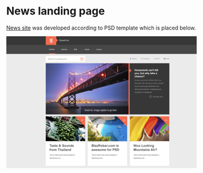 # News landing page
[News site](https://rawgit.com/atanyday/News-landing/master/index.html) was developed according to PSD template which is placed below.

<a href="Template.psd">![](img/psd_template.jpg)</a>
